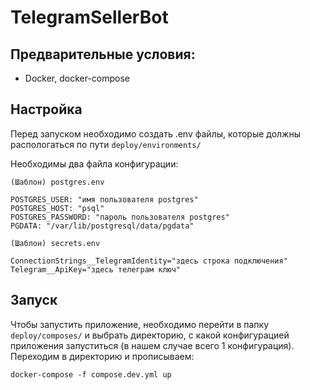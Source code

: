 # TelegramSellerBot

## Предварительные условия:
- Docker, docker-compose

## Настройка
Перед запуском необходимо создать .env файлы, которые должны распологаться по пути `deploy/environments/`

Необходимы два файла конфигурации:

```(Шаблон) postgres.env```
```
POSTGRES_USER: "имя пользователя postgres"
POSTGRES_HOST: "psql"
POSTGRES_PASSWORD: "пароль пользователя postgres"
PGDATA: "/var/lib/postgresql/data/pgdata"
```

```(Шаблон) secrets.env```

```
ConnectionStrings__TelegramIdentity="здесь строка подключения"
Telegram__ApiKey="здесь телеграм ключ"
```

## Запуск
Чтобы запустить приложение, необходимо перейти в папку `deploy/composes/` и выбрать директорию, с какой конфигурацией приложения запуститься (в нашем случае всего 1 конфигурация).
Переходим в директорию и прописываем:
```
docker-compose -f compose.dev.yml up
```
